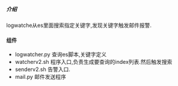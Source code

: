 ##### 介绍
logwatche从es里面搜索指定关键字,发现关键字触发邮件报警.

#### 组件
- logwatcher.py 查询es脚本,关键字定义
- watcherv2.sh 程序入口,负责生成要查询的index列表.然后触发搜索
- senderv2.sh 告警入口.
- mail.py 邮件发送程序

